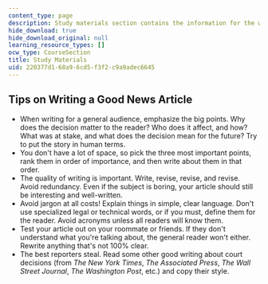 ```yaml
---
content_type: page
description: Study materials section contains the information for the writing tips.
hide_download: true
hide_download_original: null
learning_resource_types: []
ocw_type: CourseSection
title: Study Materials
uid: 220377d1-68a9-6cd5-f3f2-c9a9adec6645
---
```


Tips on Writing a Good News Article
-----------------------------------

*   When writing for a general audience, emphasize the big points. Why does the decision matter to the reader? Who does it affect, and how? What was at stake, and what does the decision mean for the future? Try to put the story in human terms.
*   You don't have a lot of space, so pick the three most important points, rank them in order of importance, and then write about them in that order.
*   The quality of writing is important. Write, revise, revise, and revise. Avoid redundancy. Even if the subject is boring, your article should still be interesting and well-written.
*   Avoid jargon at all costs! Explain things in simple, clear language. Don't use specialized legal or technical words, or if you must, define them for the reader. Avoid acronyms unless all readers will know them.
*   Test your article out on your roommate or friends. If they don't understand what you're talking about, the general reader won't either. Rewrite anything that's not 100% clear.
*   The best reporters steal. Read some other good writing about court decisions (from _The New York Times_, _The Associated Press_, _The Wall Street Journal_, _The Washington Post_, etc.) and copy their style.